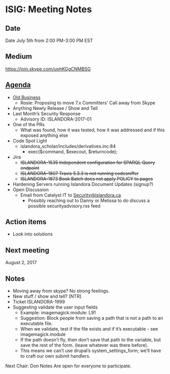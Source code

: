 # ISIG: Meeting Notes

## Date

Date July 5th from 2:00 PM-3:00 PM EST

## Medium

https://join.skype.com/uohKGgCNMBSG<br/>

## [Agenda](https://docs.google.com/document/d/1g0bWJffp3dZFwH_mBBfe7W9LCcrIhE5qnDPzypOfYlA/edit)
* [Old Business](https://github.com/islandora-interest-groups/Islandora-Security-Interest-Group/blob/master/meetings/2017-06-07.md)
  * Rosie: Proposing to move 7.x Committers' Call away from Skype
* Anything Newly Release / Show and Tell
* Last Month’s Security Response
  * Advisory ID: ISLANDORA-2017-01
* One of the PRs
  * What was found, how it was tested, how it was addressed and if this exposed anything else
* Code Spot Light
  * islandora_scholar/includes/derivatives.inc:84
    * exec($command, $execout, $returncode);
* Jira
  * ~~ISLANDORA-1535 Independent configuration for SPARQL Query endpoint~~
  * ~~ISLANDORA-1807 Travis 5.3.3 is not running codesniffer~~
  * ~~ISLANDORA-1873 Book Batch does not apply POLICY to pages~~
* Hardening Servers running Islandora Document Updates (signup?)
* Open Discussion
  * Email from Catalyst IT to Security@islandora.ca
    * Possibly reaching out to Danny or Melissa to do discuss a possible  securityadvisory.rss feed

## Action items
* Look into solutions 

## Next meeting
August 2, 2017

## Notes
* Moving away from skype? No strong feelings.
* New stuff / show and tell? [NTR]
* Ticket ISLANDORA-1999
* Suggesting validate the user input fields 
  * Example: imagemagick.module: L91
  * Suggestion: Block people from saving a path that is not a path to an executable file.
  * When we validate, test if the file exists and if it’s executable - see imagemagick.module
  * If the path doesn’t fly, then don’t save that path to the variable, but save the rest of the form. (leave whatever was there before).
  * This means we can’t use drupal’s system_settings_form; we’ll have to craft our own submit handlers.
 
Next Chair: Don
Notes Are open for everyone to participate. 
